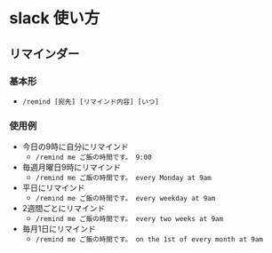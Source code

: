 # slack 使い方

## リマインダー
### 基本形
- `/remind [宛先] [リマインド内容] [いつ]`
### 使用例
- 今日の9時に自分にリマインド
  - `/remind me ご飯の時間です。 9:00`
- 毎週月曜日9時にリマインド
  - `/remind me ご飯の時間です。 every Monday at 9am`
- 平日にリマインド
  - `/remind me ご飯の時間です。 every weekday at 9am`
- 2週間ごとにリマインド
  - `/remind me ご飯の時間です。 every two weeks at 9am`
- 毎月1日にリマインド
  - `/remind me ご飯の時間です。 on the 1st of every month at 9am`
